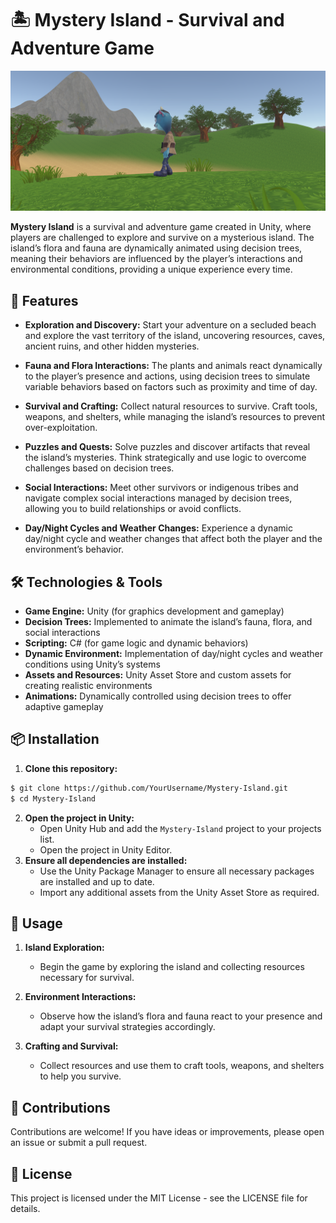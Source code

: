 # 🏝️ Mystery Island - Survival and Adventure Game

<p align="center">
  <img src="Assets/Images/mystery-island.png" alt="Mystery Island">
</p>

**Mystery Island** is a survival and adventure game created in Unity, where players are challenged to explore and survive on a mysterious island. The island’s flora and fauna are dynamically animated using decision trees, meaning their behaviors are influenced by the player’s interactions and environmental conditions, providing a unique experience every time.

## 🚀 Features

- **Exploration and Discovery:** Start your adventure on a secluded beach and explore the vast territory of the island, uncovering resources, caves, ancient ruins, and other hidden mysteries.
    
- **Fauna and Flora Interactions:** The plants and animals react dynamically to the player’s presence and actions, using decision trees to simulate variable behaviors based on factors such as proximity and time of day.
    
- **Survival and Crafting:** Collect natural resources to survive. Craft tools, weapons, and shelters, while managing the island’s resources to prevent over-exploitation.
    
- **Puzzles and Quests:** Solve puzzles and discover artifacts that reveal the island’s mysteries. Think strategically and use logic to overcome challenges based on decision trees.
    
- **Social Interactions:** Meet other survivors or indigenous tribes and navigate complex social interactions managed by decision trees, allowing you to build relationships or avoid conflicts.
    
- **Day/Night Cycles and Weather Changes:** Experience a dynamic day/night cycle and weather changes that affect both the player and the environment’s behavior.
    

## 🛠️ Technologies & Tools

- **Game Engine:** Unity (for graphics development and gameplay)
- **Decision Trees:** Implemented to animate the island’s fauna, flora, and social interactions
- **Scripting:** C# (for game logic and dynamic behaviors)
- **Dynamic Environment:** Implementation of day/night cycles and weather conditions using Unity’s systems
- **Assets and Resources:** Unity Asset Store and custom assets for creating realistic environments
- **Animations:** Dynamically controlled using decision trees to offer adaptive gameplay

## 📦 Installation

1. **Clone this repository:**


```bash
$ git clone https://github.com/YourUsername/Mystery-Island.git 
$ cd Mystery-Island
```

2. **Open the project in Unity:**
    - Open Unity Hub and add the `Mystery-Island` project to your projects list.
    - Open the project in Unity Editor.
3. **Ensure all dependencies are installed:**
    - Use the Unity Package Manager to ensure all necessary packages are installed and up to date.
    - Import any additional assets from the Unity Asset Store as required.

## 🚀 Usage

1. **Island Exploration:**
    - Begin the game by exploring the island and collecting resources necessary for survival.
    
2. **Environment Interactions:**
    - Observe how the island’s flora and fauna react to your presence and adapt your survival strategies accordingly.
    
3. **Crafting and Survival:**
    - Collect resources and use them to craft tools, weapons, and shelters to help you survive.

## 🎉 Contributions

Contributions are welcome! If you have ideas or improvements, please open an issue or submit a pull request.

## 📄 License

This project is licensed under the MIT License - see the LICENSE file for details.
